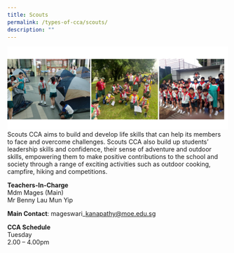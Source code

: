 ```yaml
---
title: Scouts
permalink: /types-of-cca/scouts/
description: ""
---
```

![](/images/CCAs/cca-%20scouts%202023.png)
Scouts CCA aims to build and develop life skills that can help its members to face and overcome challenges. Scouts CCA also build up students’ leadership skills and confidence, their sense of adventure and outdoor skills, empowering them to make positive contributions to the school and society through a range of exciting activities such as outdoor cooking, campfire, hiking and competitions. &nbsp;

**Teachers-In-Charge**
<br>Mdm Mages (Main)
<br>Mr Benny Lau Mun Yip

**Main Contact**: mageswari\_kanapathy@moe.edu.sg

**CCA Schedule**
<br>Tuesday
<br>2.00 – 4.00pm